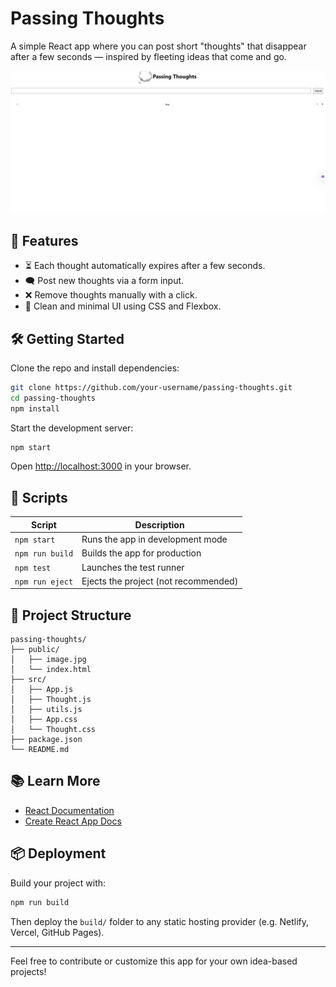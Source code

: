 # Passing Thoughts

A simple React app where you can post short "thoughts" that disappear after a few seconds — inspired by fleeting ideas that come and go.

![screenshot](public/screenshot.png)

## 🚀 Features

* ⏳ Each thought automatically expires after a few seconds.
* 🗨️ Post new thoughts via a form input.
* ❌ Remove thoughts manually with a click.
* 🎨 Clean and minimal UI using CSS and Flexbox.

## 🛠 Getting Started

Clone the repo and install dependencies:

```bash
git clone https://github.com/your-username/passing-thoughts.git
cd passing-thoughts
npm install
```

Start the development server:

```bash
npm start
```

Open [http://localhost:3000](http://localhost:3000) in your browser.

## 🧪 Scripts

| Script          | Description                          |
| --------------- | ------------------------------------ |
| `npm start`     | Runs the app in development mode     |
| `npm run build` | Builds the app for production        |
| `npm test`      | Launches the test runner             |
| `npm run eject` | Ejects the project (not recommended) |

## 📁 Project Structure

```
passing-thoughts/
├── public/
│   ├── image.jpg
│   └── index.html
├── src/
│   ├── App.js
│   ├── Thought.js
│   ├── utils.js
│   ├── App.css
│   └── Thought.css
├── package.json
└── README.md
```

## 📚 Learn More

* [React Documentation](https://reactjs.org/)
* [Create React App Docs](https://create-react-app.dev/)

## 📦 Deployment

Build your project with:

```bash
npm run build
```

Then deploy the `build/` folder to any static hosting provider (e.g. Netlify, Vercel, GitHub Pages).

---

Feel free to contribute or customize this app for your own idea-based projects!
